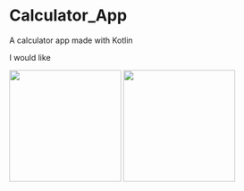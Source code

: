 # Calculator_App
A calculator app made with Kotlin

I would like
<p align = "left">
<img src ="https://user-images.githubusercontent.com/59731205/137532649-41aff6bd-c117-4b46-99d9-08270d8aac27.png" width="200">
<img src ="https://user-images.githubusercontent.com/59731205/137532789-26f11732-6eeb-46a7-adc1-1dce2669a589.png" width="200">
</p>

